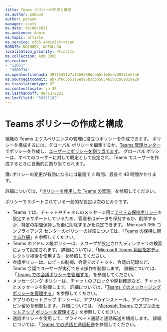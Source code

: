 ```yaml
---
title: Teams ポリシーの作成と構成
ms.author: pebaum
author: pebaum
manager: scotv
ms.date: 08/06/2021
ms.audience: Admin
ms.topic: article
ms.service: o365-administration
ROBOTS: NOINDEX, NOFOLLOW
localization_priority: Priority
ms.collection: Adm_O365
ms.custom:
- "12851"
- "9000734"
ms.openlocfilehash: 397f545127af3b9569dceb5cfe2eec39931e67a5
ms.sourcegitcommit: ab75f66355116e995b3cb5505465b31989339e28
ms.translationtype: HT
ms.contentlocale: ja-JP
ms.lasthandoff: 08/13/2021
ms.locfileid: "58321162"
---
```

# <a name="create-and-configure-teams-policies"></a>Teams ポリシーの作成と構成

組織の Teams エクスペリエンスの管理に役立つポリシーを作成できます。 ポリシーを構成するには、グローバル ポリシーを編集するか、[Teams 管理センター](https://admin.microsoft.com/)でポリシーを作成し、[ユーザーにポリシーを割り当てます](https://docs.microsoft.com/microsoftteams/assign-policies)。 グローバル ポリシーは、すべてのユーザーに対して既定として設定され、Teams でユーザーを作成するときに自動的に割り当てられます。

**注:** ポリシーの変更が有効になるには最短で 4 時間、最長で 48 時間かかります。 

詳細については、「[ポリシーを使用した Teams の管理](https://docs.microsoft.com/microsoftteams/manage-teams-with-policies)」を参照してください。

ポリシーでサポートされている一般的な設定は次のとおりです。

- Teams では、チャットやチャネルのメッセージ用に[アイテム保持ポリシー](https://docs.microsoft.com/microsoftteams/retention-policies)を設定するサポートしているため、管理者はデータを保持するか、削除するか、特定の期間保持した後に削除するかを決定できます。 Microsoft 365 コンプライアンス センターのポリシーの詳細については、「[Teams の保持に関する詳細](https://docs.microsoft.com/microsoftteams/assign-policies)」を参照してください。
- Teams のアドレス帳ポリシーは、スコープが設定されたディレクトリの検索によって設定されます。 詳細については、「[Microsoft Teams 範囲指定ディレクトリ検索を使用する](https://docs.microsoft.com/MicrosoftTeams/teams-scoped-directory-search)」を参照してください。
- 会議ポリシーは、ロビーの制御、会議でのチャット、会議の記録など、Teams 会議でユーザーが実行できる操作を制御します。 詳細については、「[Teams での会議ポリシーを管理する](https://docs.microsoft.com/microsoftteams/meeting-policies-in-teams)」を参照してください。
- メッセージング ポリシーは、チャットのブロックや開封確認など、チャットとメッセージを制御します。 詳細については、「[Teams でのメッセージング ポリシーを管理する](https://docs.microsoft.com/microsoftteams/messaging-policies-in-teams)」を参照してください。
- アプリのセットアップ ポリシーは、アプリのインストール、アップロード、ピン留めを制御します。 詳細については、「[Microsoft Teams でアプリのセットアップ ポリシーを管理する](https://docs.microsoft.com/MicrosoftTeams/teams-app-setup-policies)」を参照してください。
- 通話ポリシーを使用して、プライベート通話と通話転送を構成します。 詳細については、「[Teams での通話と通話転送](https://docs.microsoft.com/MicrosoftTeams/teams-calling-policy)を参照してください。

